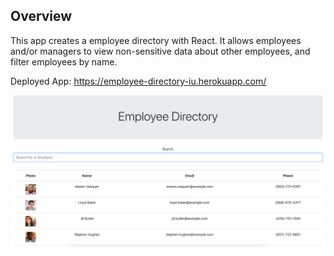 ## Overview

This app creates a employee directory with React. It allows employees and/or managers to view non-sensitive data about other employees, and filter employees by name.

Deployed App:
https://employee-directory-iu.herokuapp.com/

![Screenshot](/public/EmployeeDirectory.png)